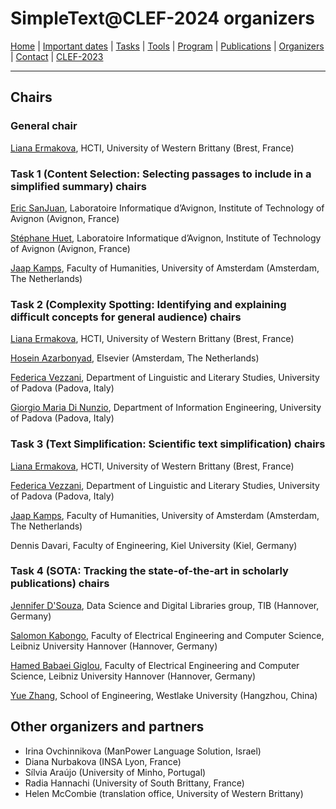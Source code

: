 # SimpleText@CLEF-2024 organizers

[Home](./) | [Important dates](./dates) | [Tasks](./tasks)  | [Tools](./tools) | 
[Program](./program) | [Publications](./publications) | [Organizers](./organizers) | [Contact](./contact) | [CLEF-2023](https://simpletext-project.com/2023/clef/)

---

## Chairs

### General chair
[Liana Ermakova](https://nouveau.univ-brest.fr/hcti/fr/membre/liana-ermakova), HCTI, University of Western Brittany (Brest, France)

### Task 1 (Content Selection: Selecting passages to include in a simplified summary) chairs
[Eric SanJuan](https://termwatch.es/), Laboratoire Informatique d’Avignon, Institute of Technology of Avignon (Avignon, France)

[Stéphane Huet](https://cv.archives-ouvertes.fr/shuet), Laboratoire Informatique d’Avignon, Institute of Technology of Avignon (Avignon, France)

[Jaap Kamps](https://e.humanities.uva.nl/), Faculty of Humanities, University of Amsterdam (Amsterdam, The Netherlands)

### Task 2 (Complexity Spotting: Identifying and explaining difficult concepts for general audience) chairs
[Liana Ermakova](https://nouveau.univ-brest.fr/hcti/fr/membre/liana-ermakova), HCTI, University of Western Brittany (Brest, France)

[Hosein Azarbonyad](https://scholar.google.com/citations?user=JHL38zQAAAAJ&hl=en), Elsevier (Amsterdam, The Netherlands)

[Federica Vezzani](https://www.dei.unipd.it/~vezzanif/), Department of Linguistic and Literary Studies, University of Padova (Padova, Italy)

[Giorgio Maria Di Nunzio](https://www.dei.unipd.it/~dinunzio/MyAcademicPage/Welcome.html), Department of Information Engineering, University of Padova (Padova, Italy)

### Task 3 (Text Simplification: Scientific text simplification) chairs
[Liana Ermakova](https://nouveau.univ-brest.fr/hcti/fr/membre/liana-ermakova), HCTI, University of Western Brittany (Brest, France)

[Federica Vezzani](https://www.dei.unipd.it/~vezzanif/), Department of Linguistic and Literary Studies, University of Padova (Padova, Italy)

[Jaap Kamps](https://e.humanities.uva.nl/), Faculty of Humanities, University of Amsterdam (Amsterdam, The Netherlands)

Dennis Davari, Faculty of Engineering, Kiel University (Kiel, Germany)

### Task 4 (SOTA: Tracking the state-of-the-art in scholarly publications) chairs
[Jennifer D'Souza](https://www.tib.eu/en/research-development/research-groups-and-labs/data-science-and-digital-libraries/staff/jennifer-dsouza), Data Science and Digital Libraries group, TIB (Hannover, Germany)

[Salomon Kabongo](https://skabongo.github.io/), Faculty of Electrical Engineering and Computer Science, Leibniz University Hannover (Hannover, Germany)

[Hamed Babaei Giglou](https://scholar.google.com/citations?user=Sehm6tMAAAAJ&hl=en), Faculty of Electrical Engineering and Computer Science, Leibniz University Hannover (Hannover, Germany)

[Yue Zhang](https://frcchang.github.io/), School of Engineering, Westlake University (Hangzhou, China)

## Other organizers and partners

* Irina Ovchinnikova (ManPower Language Solution, Israel)
* Diana Nurbakova (INSA Lyon, France)
* Sílvia Araújo (University of Minho, Portugal)
* Radia Hannachi (University of South Brittany, France)
* Helen McCombie (translation office, University of Western Brittany)
